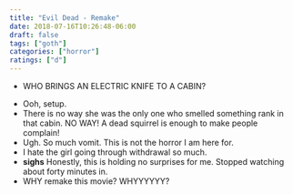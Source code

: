 ```yaml
---
title: "Evil Dead - Remake"
date: 2018-07-16T10:26:48-06:00
draft: false
tags: ["goth"]
categories: ["horror"]
ratings: ["d"]
---
```


* WHO BRINGS AN ELECTRIC KNIFE TO A CABIN?
<!--more-->
* Ooh, setup.
* There is no way she was the only one who smelled something rank in that cabin. NO WAY! A dead squirrel is enough to make people complain!
* Ugh. So much vomit. This is not the horror I am here for.
* I hate the girl going through withdrawal so much.
* __sighs__ Honestly, this is holding no surprises for me. Stopped watching about forty minutes in.
* WHY remake this movie? WHYYYYYY?